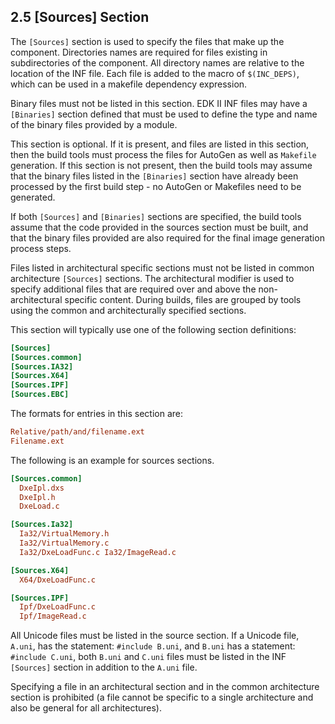 <!--- @file
  2.5 [Sources] Section

  Copyright (c) 2007-2017, Intel Corporation. All rights reserved.<BR>

  Redistribution and use in source (original document form) and 'compiled'
  forms (converted to PDF, epub, HTML and other formats) with or without
  modification, are permitted provided that the following conditions are met:

  1) Redistributions of source code (original document form) must retain the
     above copyright notice, this list of conditions and the following
     disclaimer as the first lines of this file unmodified.

  2) Redistributions in compiled form (transformed to other DTDs, converted to
     PDF, epub, HTML and other formats) must reproduce the above copyright
     notice, this list of conditions and the following disclaimer in the
     documentation and/or other materials provided with the distribution.

  THIS DOCUMENTATION IS PROVIDED BY TIANOCORE PROJECT "AS IS" AND ANY EXPRESS OR
  IMPLIED WARRANTIES, INCLUDING, BUT NOT LIMITED TO, THE IMPLIED WARRANTIES OF
  MERCHANTABILITY AND FITNESS FOR A PARTICULAR PURPOSE ARE DISCLAIMED. IN NO
  EVENT SHALL TIANOCORE PROJECT  BE LIABLE FOR ANY DIRECT, INDIRECT, INCIDENTAL,
  SPECIAL, EXEMPLARY, OR CONSEQUENTIAL DAMAGES (INCLUDING, BUT NOT LIMITED TO,
  PROCUREMENT OF SUBSTITUTE GOODS OR SERVICES; LOSS OF USE, DATA, OR PROFITS;
  OR BUSINESS INTERRUPTION) HOWEVER CAUSED AND ON ANY THEORY OF LIABILITY,
  WHETHER IN CONTRACT, STRICT LIABILITY, OR TORT (INCLUDING NEGLIGENCE OR
  OTHERWISE) ARISING IN ANY WAY OUT OF THE USE OF THIS DOCUMENTATION, EVEN IF
  ADVISED OF THE POSSIBILITY OF SUCH DAMAGE.

-->

## 2.5 [Sources] Section

The `[Sources]` section is used to specify the files that make up the
component. Directories names are required for files existing in subdirectories
of the component. All directory names are relative to the location of the INF
file. Each file is added to the macro of `$(INC_DEPS)`, which can be used in a
makefile dependency expression.

Binary files must not be listed in this section. EDK II INF files may have a
`[Binaries]` section defined that must be used to define the type and name of
the binary files provided by a module.

This section is optional. If it is present, and files are listed in this
section, then the build tools must process the files for AutoGen as well as
`Makefile` generation. If this section is not present, then the build tools may
assume that the binary files listed in the `[Binaries]` section have already
been processed by the first build step - no AutoGen or Makefiles need to be
generated.

If both `[Sources]` and `[Binaries]` sections are specified, the build tools
assume that the code provided in the sources section must be built, and that
the binary files provided are also required for the final image generation
process steps.

Files listed in architectural specific sections must not be listed in common
architecture `[Sources]` sections. The architectural modifier is used to
specify additional files that are required over and above the non-architectural
specific content. During builds, files are grouped by tools using the common
and architecturally specified sections.

This section will typically use one of the following section definitions:

```ini
[Sources]
[Sources.common]
[Sources.IA32]
[Sources.X64]
[Sources.IPF]
[Sources.EBC]
```

The formats for entries in this section are:

```ini
Relative/path/and/filename.ext
Filename.ext
```

The following is an example for sources sections.

```ini
[Sources.common]
  DxeIpl.dxs
  DxeIpl.h
  DxeLoad.c

[Sources.Ia32]
  Ia32/VirtualMemory.h
  Ia32/VirtualMemory.c
  Ia32/DxeLoadFunc.c Ia32/ImageRead.c

[Sources.X64]
  X64/DxeLoadFunc.c

[Sources.IPF]
  Ipf/DxeLoadFunc.c
  Ipf/ImageRead.c
```

All Unicode files must be listed in the source section. If a Unicode file,
`A.uni`, has the statement: `#include B.uni`, and `B.uni` has a statement:
`#include C.uni`, both `B.uni` and `C.uni` files must be listed in the INF
`[Sources]` section in addition to the `A.uni` file.

Specifying a file in an architectural section and in the common architecture
section is prohibited (a file cannot be specific to a single architecture and
also be general for all architectures).
